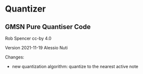 # Quantizer

## GMSN Pure Quantiser Code
Rob Spencer cc-by 4.0

Version 2021-11-19 Alessio Nuti

Changes:
- new quantization algorithm: quantize to the nearest active note
